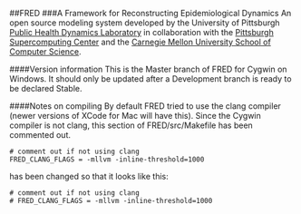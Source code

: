 ##FRED 
###A Framework for Reconstructing Epidemiological Dynamics
An open source modeling system developed by the University of Pittsburgh [Public Health Dynamics Laboratory](http://www.phdl.pitt.edu "PHDL website") in collaboration with the [Pittsburgh Supercomputing Center](http://www.psc.edu "PSC website") and the [Carnegie Mellon University School of Computer Science](http://www.cs.cmu.edu "CMU CS website").

####Version information
This is the Master branch of FRED for Cygwin on Windows. It should only be updated after a Development branch is ready to be declared Stable.

####Notes on compiling
By default FRED tried to use the clang compiler (newer versions of XCode for Mac will have this). Since the Cygwin compiler is not clang, this section of FRED/src/Makefile has been commented out.

```
# comment out if not using clang
FRED_CLANG_FLAGS = -mllvm -inline-threshold=1000
```

has been changed so that it looks like this:

```
# comment out if not using clang
# FRED_CLANG_FLAGS = -mllvm -inline-threshold=1000
```
